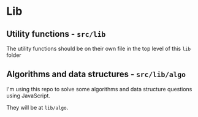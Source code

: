 # Lib

## Utility functions - `src/lib`

The utility functions should be on their own file in the top level of this `lib`
folder

## Algorithms and data structures - `src/lib/algo`

I'm using this repo to solve some algorithms and data structure questions using
JavaScript.

They will be at `lib/algo`.
